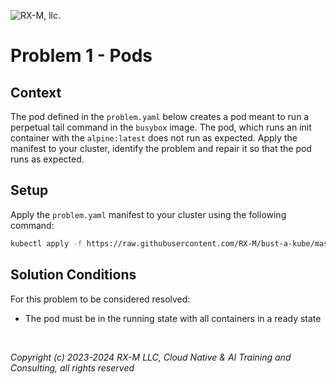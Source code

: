 ![RX-M, llc.](https://rx-m.com/rxm-cnc.svg)

# Problem 1 - Pods


## Context

The pod defined in the `problem.yaml` below creates a pod meant to run a perpetual tail command in the `busybox` image.
The pod, which runs an init container with the `alpine:latest` does not run as expected. Apply the manifest to your cluster,
identify the problem and repair it so that the pod runs as expected.


## Setup

Apply the `problem.yaml` manifest to your cluster using the following command:

```bash
kubectl apply -f https://raw.githubusercontent.com/RX-M/bust-a-kube/master/workload/workload-pod-not-running/problem.yaml
```


## Solution Conditions

For this problem to be considered resolved:

- The pod must be in the running state with all containers in a ready state

<br>

_Copyright (c) 2023-2024 RX-M LLC, Cloud Native & AI Training and Consulting, all rights reserved_